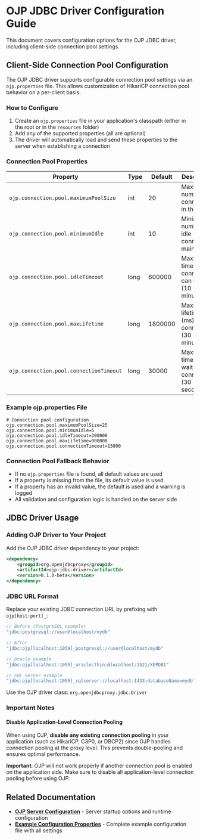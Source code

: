 # OJP JDBC Driver Configuration Guide

This document covers configuration options for the OJP JDBC driver, including client-side connection pool settings.

## Client-Side Connection Pool Configuration

The OJP JDBC driver supports configurable connection pool settings via an `ojp.properties` file. This allows customization of HikariCP connection pool behavior on a per-client basis.

### How to Configure

1. Create an `ojp.properties` file in your application's classpath (either in the root or in the `resources` folder)
2. Add any of the supported properties (all are optional)
3. The driver will automatically load and send these properties to the server when establishing a connection

### Connection Pool Properties

| Property                              | Type | Default | Description |
|---------------------------------------|------|---------|-------------|
| `ojp.connection.pool.maximumPoolSize` | int  | 20      | Maximum number of connections in the pool |
| `ojp.connection.pool.minimumIdle`     | int  | 10      | Minimum number of idle connections maintained |
| `ojp.connection.pool.idleTimeout`     | long | 600000  | Maximum time (ms) a connection can sit idle (10 minutes) |
| `ojp.connection.pool.maxLifetime`     | long | 1800000 | Maximum lifetime (ms) of a connection (30 minutes) |
| `ojp.connection.pool.connectionTimeout` | long | 30000   | Maximum time (ms) to wait for a connection (30 seconds) |

### Example ojp.properties File

```properties
# Connection pool configuration
ojp.connection.pool.maximumPoolSize=25
ojp.connection.pool.minimumIdle=5
ojp.connection.pool.idleTimeout=300000
ojp.connection.pool.maxLifetime=900000
ojp.connection.pool.connectionTimeout=15000
```

### Connection Pool Fallback Behavior

- If no `ojp.properties` file is found, all default values are used
- If a property is missing from the file, its default value is used
- If a property has an invalid value, the default is used and a warning is logged
- All validation and configuration logic is handled on the server side

## JDBC Driver Usage

### Adding OJP Driver to Your Project

Add the OJP JDBC driver dependency to your project:

```xml
<dependency>
    <groupId>org.openjdbcproxy</groupId>
    <artifactId>ojp-jdbc-driver</artifactId>
    <version>0.1.0-beta</version>
</dependency>
```

### JDBC URL Format

Replace your existing JDBC connection URL by prefixing with `ojp[host:port]_`:

```java
// Before (PostgreSQL example)
"jdbc:postgresql://user@localhost/mydb"

// After  
"jdbc:ojp[localhost:1059]_postgresql://user@localhost/mydb"

// Oracle example
"jdbc:ojp[localhost:1059]_oracle:thin:@localhost:1521/XEPDB1"

// SQL Server example
"jdbc:ojp[localhost:1059]_sqlserver://localhost:1433;databaseName=mydb"
```

Use the OJP driver class: `org.openjdbcproxy.jdbc.Driver`

### Important Notes

#### Disable Application-Level Connection Pooling

When using OJP, **disable any existing connection pooling** in your application (such as HikariCP, C3P0, or DBCP2) since OJP handles connection pooling at the proxy level. This prevents double-pooling and ensures optimal performance.

**Important**: OJP will not work properly if another connection pool is enabled on the application side. Make sure to disable all application-level connection pooling before using OJP.

## Related Documentation

- **[OJP Server Configuration](ojp-server-configuration.md)** - Server startup options and runtime configuration
- **[Example Configuration Properties](ojp-server-example.properties)** - Complete example configuration file with all settings